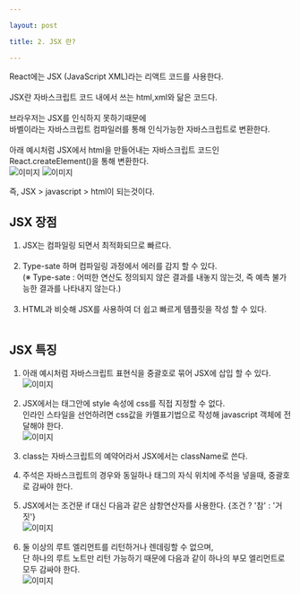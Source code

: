```yaml
---

layout: post

title: 2. JSX 란?

---
```


React에는 JSX (JavaScript XML)라는 리액트 코드를 사용한다.<br><br>
JSX란 자바스크립트 코드 내에서 쓰는 html,xml와 닮은 코드다.<br><br>
브라우저는 JSX를 인식하지 못하기때문에 <br>
바벨이라는 자바스크립트 컴파일러를 통해 인식가능한 자바스크립트로 변환한다.<br><br>
아래 예시처럼 JSX에서 html을 만들어내는 자바스크립트 코드인 React.createElement()을 통해 변환한다.<br>
![이미지](https://github.com/tblynda/tblynda.github.io/blob/master/images/react2_01.PNG?raw=true)
![이미지](https://github.com/tblynda/tblynda.github.io/blob/master/images/react2_02.PNG?raw=true)

즉, JSX > javascript > html이 되는것이다.

## JSX 장점<br>
1. JSX는 컴파일링 되면서 최적화되므로 빠르다.<br><br>
2. Type-sate 하며 컴파일링 과정에서 에러를 감지 할 수 있다.<br>
(※ Type-sate : 어떠한 연산도 정의되지 않은 결과를 내놓지 않는것, 즉 예측 불가능한 결과를 나타내지 않는다.)<br><br>
3. HTML과 비슷해 JSX를 사용하여 더 쉽고 빠르게 템플릿을 작성 할 수 있다. <br><br>

## JSX 특징<br>
1. 아래 예시처럼 자바스크립트 표현식을 중괄호로 묶어 JSX에 삽입 할 수 있다.<br>
![이미지](https://github.com/tblynda/tblynda.github.io/blob/master/images/react2_03.PNG?raw=true)

2. JSX에서는 태그안에 style 속성에 css를 직접 지정할 수 없다. <br>
인라인 스타일을 선언하려면 css값을 카멜표기법으로 작성해 javascript 객체에 전달해야 한다.<br>
![이미지](https://github.com/tblynda/tblynda.github.io/blob/master/images/react2_04.PNG?raw=true)

3. class는 자바스크립트의 예약어라서 JSX에서는 className로 쓴다.

4. 주석은 자바스크립트의 경우와 동일하나 태그의 자식 위치에 주석을 넣을때, 중괄호로 감싸야 한다.

5. JSX에서는 조건문 if 대신 다음과 같은 삼항연산자를 사용한다. {조건 ? '참' : '거짓'}<br>
![이미지](https://github.com/tblynda/tblynda.github.io/blob/master/images/react2_05.PNG?raw=true)

6. 둘 이상의 루트 엘리먼트를 리턴하거나 렌데링할 수 없으며, <br>
단 하나의 루트 노트만 리턴 가능하기 때문에 다음과 같이 하나의 부모 엘리먼트로 모두 감싸야 한다. <br>
![이미지](https://github.com/tblynda/tblynda.github.io/blob/master/images/react2_06.PNG?raw=true)
